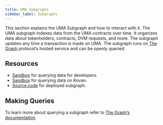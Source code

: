 ```yaml
---
title: UMA Subgraphs
sidebar_label: Subgraphs
---
```


This section explains the UMA Subgraph and how to interact with it. The UMA subgraph indexes data from the UMA contracts over time. It organizes data about tokenholders, contracts, DVM requests, and more. The subgraph updates any time a transaction is made on UMA. The subgraph runs on [The Graph](https://thegraph.com/) protocol’s hosted service and can be openly queried.

## Resources

- [Sandbox](https://thegraph.com/explorer/subgraph/protofire/uma) for querying data for developers.
- [Sandbox](https://thegraph.com/explorer/subgraph/umaprotocol/uma-kovan) for querying data on Kovan.
- [Source code](https://github.com/protofire/uma-subgraph) for deployed subgraph.

## Making Queries

To learn more about querying a subgraph refer to [The Graph’s documentation](https://thegraph.com/docs/introduction).
